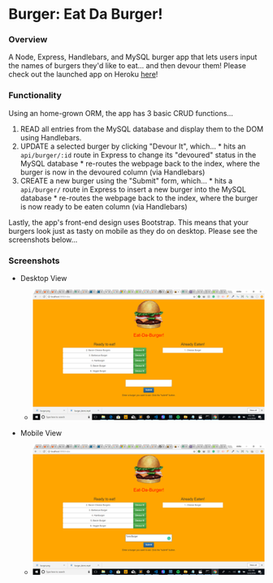 # Burger: Eat Da Burger!


### Overview
A Node, Express, Handlebars, and MySQL burger app that lets users input the names of burgers they'd like to eat... and then devour them!
Please check out the launched app on Heroku [here](http://eat-da-burger-abdisa.herokuapp.com/)!


### Functionality
Using an home-grown ORM, the app has 3 basic CRUD functions...
  1. READ all entries from the MySQL database and display them to the DOM using Handlebars.
  2. UPDATE a selected burger by clicking "Devour It", which...
    * hits an `api/burger/:id` route in Express to change its "devoured" status in the MySQL database
    * re-routes the webpage back to the index, where the burger is now in the devoured column (via Handlebars)
  3. CREATE a new burger using the "Submit" form, which...
    * hits a `api/burger/` route in Express to insert a new burger into the MySQL database
    * re-routes the webpage back to the index, where the burger is now ready to be eaten column (via Handlebars)



Lastly, the app's front-end design uses Bootstrap. This means that your burgers look just as tasty on mobile as they do on desktop. Please see the screenshots below...


### Screenshots
- Desktop View
  * ![Devoured](/ScreenShot/Devoured.png)


- Mobile View
  * ![Insert(posting](/ScreenShot/InsertNewBurger.png)
